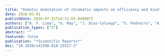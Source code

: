 ```yaml
---
title: "Osmotic modulation of chromatin impacts on efficiency and kinetics of cell fate modulation"
date: 2018-05-01
publishDate: 2020-07-31T14:31:05.049807Z
authors: ["A. F. Lima", "G. May", "J. Díaz-Colunga", "S. Pedreiro", "A. Paiva", "L. Ferreira", "T. Enver", "F. J. Iborra", "R. Pires das Neves"]
publication_types: ["2"]
abstract: ""
featured: false
publication: "*Scientific Reports*"
doi: "10.1038/s41598-018-25517-2"
---
```


